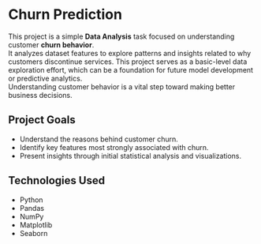 # Churn Prediction

This project is a simple **Data Analysis** task focused on understanding customer **churn behavior**.  
It analyzes dataset features to explore patterns and insights related to why customers discontinue services.
This project serves as a basic-level data exploration effort, which can be a foundation for future model development or predictive analytics.  
Understanding customer behavior is a vital step toward making better business decisions.

## Project Goals

- Understand the reasons behind customer churn.
- Identify key features most strongly associated with churn.
- Present insights through initial statistical analysis and visualizations.

## Technologies Used

- Python
- Pandas
- NumPy
- Matplotlib
- Seaborn
